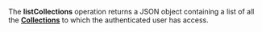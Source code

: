 <a name="listCollections"></a>The **listCollections** operation returns a JSON object containing a list of all the <a href="#collections">**Collections**</a> to which the authenticated user has access.
